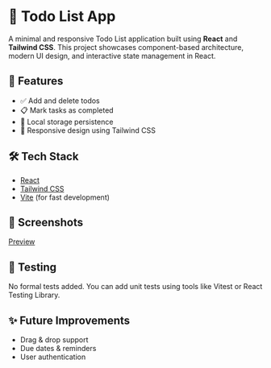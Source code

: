 # 📝 Todo List App

A minimal and responsive Todo List application built using **React** and **Tailwind CSS**. This project showcases component-based architecture, modern UI design, and interactive state management in React.

## 🚀 Features

- ✅ Add and delete todos
- 📋 Mark tasks as completed
- 💾 Local storage persistence
- 📱 Responsive design using Tailwind CSS

## 🛠️ Tech Stack

- [React](https://reactjs.org/)
- [Tailwind CSS](https://tailwindcss.com/)
- [Vite](https://vitejs.dev/) (for fast development)

## 📸 Screenshots
[Preview](src/assets/preview.png)

## 🧪 Testing
No formal tests added. You can add unit tests using tools like Vitest or React Testing Library.

## ✨ Future Improvements
- Drag & drop support
- Due dates & reminders
- User authentication